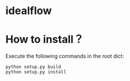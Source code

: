 # idealflow
# How to install？

Execute the following commands in the root dict:

```
python setup.py build
python setup.py install
```


